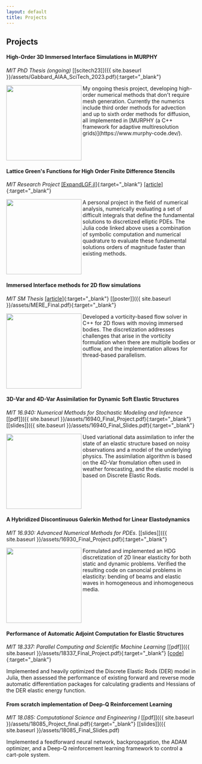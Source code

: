 ```yaml
---
layout: default
title: Projects
---
```

## Projects
#### High-Order 3D Immersed Interface Simulations in MURPHY
*MIT PhD Thesis (ongoing)*
[[scitech23]]({{ site.baseurl }}/assets/Gabbard_AIAA_SciTech_2023.pdf){:target="_blank"}

<img align="left" width="200" src="{{ site.url }}{{ site.baseurl }}/assets/MurphyIcon.jpg">
My ongoing thesis project, developing high-order numerical methods that don't require mesh generation. Currently the numerics include third order methods for advection and up to sixth order methods for diffusion, all implemented in [MURPHY (a C++ framework for adaptive multiresolution grids)](https://www.murphy-code.dev/). 
<br clear="left"/>

#### Lattice Green's Functions for High Order Finite Difference Stencils
*MIT Research Project*
[[ExpandLGF.jl]](https://github.com/vanreeslab/ExpandLGF.jl){:target="_blank"}
[[article]](https://vanreeslab.mit.edu/wp-content/papercite-data/pdf/gabbard-2024.pdf){:target="_blank"}

<img align="left" width="200" src="{{ site.url }}{{ site.baseurl }}/assets/LGFicon.png">
A personal project in the field of numerical analysis, numerically evaluating a set of difficult integrals that define the fundamental solutions to discretized elliptic PDEs. The Julia code linked above uses a combination of symbolic computation and numerical quadrature to evaluate these fundamental solutions orders of magnitude faster than existing methods.
<br clear="left"/>


#### Immersed Interface methods for 2D flow simulations
*MIT SM Thesis*
[[article]](https://vanreeslab.mit.edu/wp-content/papercite-data/pdf/gabbard-2022.pdf){:target="_blank"} 
[[poster]]({{ site.baseurl }}/assets/MERE_Final.pdf){:target="_blank"}

<img align="left" width="200" src="{{ site.url }}{{ site.baseurl }}/assets/IIM2D_Icon.jpg">
Developed a vorticity-based flow solver in C++ for 2D flows with moving immersed bodies. The discretization addresses challenges that arise in the vorticity formulation when there are multiple bodies or outflow, and the implementation allows for thread-based parallelism.
<br clear="left"/>

#### 3D-Var and 4D-Var Assimilation for Dynamic Soft Elastic Structures
*MIT 16.940: Numerical Methods for Stochastic Modeling and Inference*
[[pdf]]({{ site.baseurl }}/assets/16940_Final_Project.pdf){:target="_blank"} 
[[slides]]({{ site.baseurl }}/assets/16940_Final_Slides.pdf){:target="_blank"}

<img align="left" width="200" src="{{ site.url }}{{ site.baseurl }}/assets/16940_Elasticity.jpg">
Used variational data assimilation to infer the state of an elastic structure based on noisy observations and a model of the underlying physics. The assimilation algorithm is based on the 4D-Var fromulation often used in weather forecasting, and the elastic model is based on Discrete Elastic Rods.
<br clear="left"/>

#### A Hybridized Discontinuous Galerkin Method for Linear Elastodynamics
*MIT 16.930: Advanced Numerical Methods for PDEs*.
[[slides]]({{ site.baseurl }}/assets/16930_Final_Project.pdf){:target="_blank"}

<img align="left" width="200" src="{{ site.url }}{{ site.baseurl }}/assets/16930_MatrixStructure.jpg">
Formulated and implemented an HDG discretization of 2D linear elasticity for both static and dynamic problems. Verified the resulting code on canoncial problems in elasticity: bending of beams and elastic waves in homogeneous and inhomogeneous media.
<br clear="left"/>

#### Performance of Automatic Adjoint Computation for Elastic Structures
*MIT 18.337: Parallel Computing and Scientific Machine Learning*
[[pdf]]({{ site.baseurl }}/assets/18337_Final_Project.pdf){:target="_blank"} 
[[code]](https://github.com/jamesgabbard/DiscreteElasticRods.jl){:target="_blank"}

Implemented and heavily optimized the Discrete Elastic Rods (DER) model in Julia, then assessed the performance of existing forward and reverse mode automatic differentiation packages for calculating gradients and Hessians of the DER elastic energy function.

#### From scratch implementation of Deep-Q Reinforcement Learning
*MIT 18.085: Computational Science and Engineering I*
[[pdf]]({{ site.baseurl }}/assets/18085_Project_final.pdf){:target="_blank"} 
[[slides]]({{ site.baseurl }}/assets/18085_Final_Slides.pdf)

Implemented a feedforward neural network, backpropagation, the ADAM optimizer, and a Deep-Q reinforcement learning framework to control a cart-pole system. 



